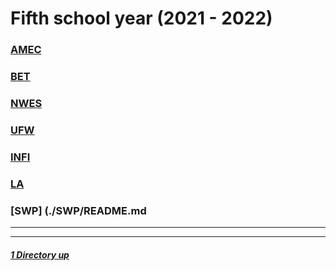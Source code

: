 # Fifth school year (2021 - 2022)

### [AMEC](./AMEC/README.md)
### [BET](./BET/README.md)
### [NWES](./NWES/README.md)
### [UFW](./UFW/README.md)
### [INFI](./UFW/README.md)
### [LA](./LA/README.md)
### [SWP] (./SWP/README.md

----
----

##### [1 Directory up](./../README.md)
